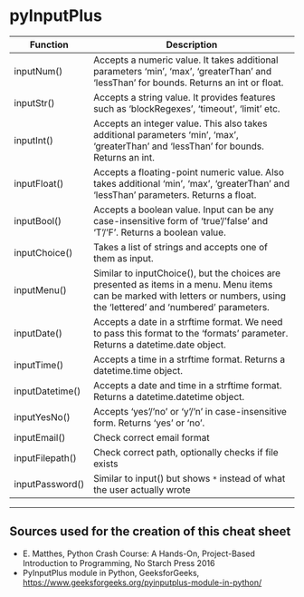 # pyInputPlus
| Function | Description |
|----------|-------------|
| inputNum() | Accepts a numeric value. It takes additional parameters ‘min’, ‘max’, ‘greaterThan’ and ‘lessThan’ for bounds. Returns an int or float.
| inputStr() | Accepts a string value. It provides features such as ‘blockRegexes’, ‘timeout’, ‘limit’ etc.
| inputInt() | Accepts an integer value. This also takes additional parameters ‘min’, ‘max’, ‘greaterThan’ and ‘lessThan’  for bounds. Returns an int.
| inputFloat() | Accepts a floating-point numeric value. Also takes additional ‘min’, ‘max’, ‘greaterThan’ and ‘lessThan’  parameters. Returns a float.
| inputBool() | Accepts a boolean value. Input can be any case-insensitive form of ‘true’/’false’ and ‘T’/’F’. Returns a boolean value.
| inputChoice() | Takes a list of strings and accepts one of them as input.
| inputMenu() | Similar to inputChoice(), but the choices are presented as items in a menu. Menu items can be marked with letters or numbers, using the ‘lettered’ and ‘numbered’ parameters.
| inputDate() | Accepts a date in a strftime format. We need to pass this format to the ‘formats’ parameter. Returns a datetime.date object.
| inputTime() | Accepts a time in a strftime format. Returns a datetime.time object.
| inputDatetime() | Accepts a date and time in a strftime format. Returns a datetime.datetime object.
| inputYesNo() | Accepts ‘yes’/’no’ or ‘y’/’n’ in case-insensitive form. Returns ‘yes’ or ‘no’.
| inputEmail() | Check correct email format
| inputFilepath() | Check correct path, optionally checks if file exists
| inputPassword() | Similar to input() but shows `*` instead of what the user actually wrote
___
## Sources used for the creation of this cheat sheet
- E. Matthes, Python Crash Course: A Hands-On, Project-Based Introduction to Programming, No Starch Press 2016
- PyInputPlus module in Python, GeeksforGeeks, https://www.geeksforgeeks.org/pyinputplus-module-in-python/